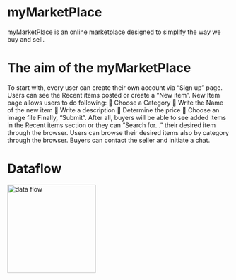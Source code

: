 # myMarketPlace
myMarketPlace is an online marketplace designed to simplify the way we buy and sell.

# The aim of the myMarketPlace
To start with, every user can create their own account via “Sign up” page. Users can see the Recent items posted or create a “New item”. New Item page allows users to do following:
 Choose a Category
 Write the Name of the new item
 Write a description
 Determine the price
 Choose an image file
Finally, “Submit”.
After all, buyers will be able to see added items in the Recent items section or they can “Search for...” their desired item through the browser.
Users can browse their desired items also by category through the browser. Buyers can contact the seller and initiate a chat.

# Dataflow
<img width="200" alt="data flow" src="https://github.com/edagumusay/myMarketPlace/assets/81931479/ed33fd51-80cd-4fdd-9562-15a7f17227ab">
